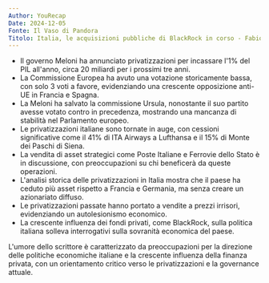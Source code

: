 ```yaml
---
Author: YouRecap
Date: 2024-12-05
Fonte: Il Vaso di Pandora
Titolo: Italia, le acquisizioni pubbliche di BlackRock in corso - Fabio Sarzi Amadè
---
```


- Il governo Meloni ha annunciato privatizzazioni per incassare l'1% del PIL all'anno, circa 20 miliardi per i prossimi tre anni.
- La Commissione Europea ha avuto una votazione storicamente bassa, con solo 3 voti a favore, evidenziando una crescente opposizione anti-UE in Francia e Spagna.
- La Meloni ha salvato la commissione Ursula, nonostante il suo partito avesse votato contro in precedenza, mostrando una mancanza di stabilità nel Parlamento europeo.
- Le privatizzazioni italiane sono tornate in auge, con cessioni significative come il 41% di ITA Airways a Lufthansa e il 15% di Monte dei Paschi di Siena.
- La vendita di asset strategici come Poste Italiane e Ferrovie dello Stato è in discussione, con preoccupazioni su chi beneficerà da queste operazioni.
- L'analisi storica delle privatizzazioni in Italia mostra che il paese ha ceduto più asset rispetto a Francia e Germania, ma senza creare un azionariato diffuso.
- Le privatizzazioni passate hanno portato a vendite a prezzi irrisori, evidenziando un autolesionismo economico.
- La crescente influenza dei fondi privati, come BlackRock, sulla politica italiana solleva interrogativi sulla sovranità economica del paese.

L'umore dello scrittore è caratterizzato da preoccupazioni per la direzione delle politiche economiche italiane e la crescente influenza della finanza privata, con un orientamento critico verso le privatizzazioni e la governance attuale.
